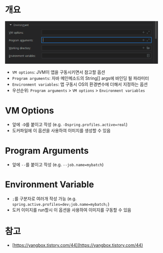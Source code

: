 # 개요

![img.png](img.png)

- `VM options`: JVM이 앱을 구동시키면서 참고할 옵션
- `Program arguments`: 자바 메인메소드의 String[] args에 바인딩 될 파라미터
- `Environment variables`: 앱 구동시 OS의 환경변수에 더해서 지정하는 옵션
- 우선순위: `Program arguments` > `VM options` > `Environment variables`

# VM Options

- 앞에 `-D`를 붙이고 작성 (e.g. `-Dspring.profiles.active=real`)
- 도커파일에 이 옵션을 사용하여 이미지를 생성할 수 있음

# Program Arguments

- 앞에 `--`를 붙이고 작성 (e.g. `--job.name=mybatch`)

# Environment Variable

- `;`를 구분자로 여러개 작성 가능 (e.g. `spring.active.profiles=dev;job.name=mybatch;`)
- 도커 이미지를 run할시 이 옵션을 사용하여 이미지를 구동할 수 있음

# 참고

- [https://yangbox.tistory.com/44](https://yangbox.tistory.com/44)